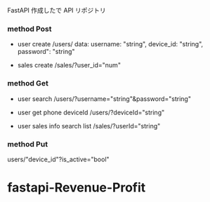 FastAPI 作成したで API リポジトリ

### method Post

- user create
  /users/
  data:
  username: "string",
  device_id: "string",
  password": "string"

- sales create
  /sales/?user_id="num"

### method Get

- user search
  /users/?username="string"&password="string"

- user get phone deviceId
  /users/?deviceId="string"

- user sales info search <return> list
  /sales/?userId="string"

### method Put

users/"device_id"?is_active="bool"

# fastapi-Revenue-Profit
